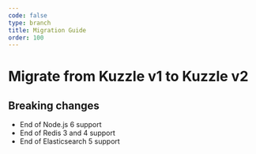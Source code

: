 ```yaml
---
code: false
type: branch
title: Migration Guide
order: 100
---
```


# Migrate from Kuzzle v1 to Kuzzle v2

## Breaking changes

  - End of Node.js 6 support
  - End of Redis 3 and 4 support
  - End of Elasticsearch 5 support
